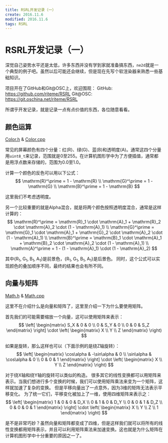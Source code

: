 ```yaml
---
title: RSRL开发记录（一）
create: 2016.11.6
modified: 2016.11.6
tags: RSRL
---
```


# RSRL开发记录（一）
深觉自己姿势水平还是太低，许多东西并没有学到家就准备搞东西，`ne2d`就是一个典型的例子吧。虽然以后可能还会继续，但是现在先写个软渲染器来熟悉一些基础知识。

项目开在了GitHub和Git@OSC上，欢迎围观：
GitHub: <https://github.com/riteme/RSRL>
Git@OSC: <https://git.oschina.net/riteme/RSRL>

所谓乎开发记录，就是记录一点有点价值的东西，各位随意看看。

## 颜色运算
[Color.h](https://git.oschina.net/riteme/RSRL/blob/master/include/Color.h) & [Color.cpp](https://git.oschina.net/riteme/RSRL/blob/master/source/Color.cpp)

常见的屏幕颜色有四个分量：红($\mathrm{R}$)、绿($\mathrm{G}$)、蓝($\mathrm{B}$)和透明度($\mathrm{A}$)。通常这四个分量用`uint8_t`来记录，范围就是$0$至$255$。在计算机图形学中为了方便插值，通常都是用浮点数来存储的，范围为$0.0$至$1.0$。

计算一个颜色的反色可以用以下公式：
$$
\mathrm{R}^\prime = 1 - \mathrm{R} \\
\mathrm{G}^\prime = 1 - \mathrm{G} \\
\mathrm{B}^\prime = 1 - \mathrm{B}
$$

这里我们不考虑透明度。

另一个比较重要的就是Alpha混合，就是将两个颜色按照透明度混合，通常是这样计算的：
$$
\mathrm{R}^\prime = \mathrm{R}_1 \cdot \mathrm{A}_1 + \mathrm{R}_2 \cdot \mathrm{A}_2 \cdot (1 - \mathrm{A}_1) \\
\mathrm{G}^\prime = \mathrm{G}_1 \cdot \mathrm{A}_1 + \mathrm{G}_2 \cdot \mathrm{A}_2 \cdot (1 - \mathrm{A}_1) \\
\mathrm{B}^\prime = \mathrm{B}_1 \cdot \mathrm{A}_1 + \mathrm{B}_2 \cdot \mathrm{A}_2 \cdot (1 - \mathrm{A}_1) \\
\mathrm{A}^\prime = 1 - (1 - \mathrm{A}_1) \cdot (1 - \mathrm{A}_2)
$$

其中$\{\mathrm{R}_1,\;\mathrm{G}_1,\;\mathrm{B}_1,\;\mathrm{A}_1\}$是前景色，$\{\mathrm{R}_1,\;\mathrm{G}_1,\;\mathrm{B}_1,\;\mathrm{A}_1\}$是后景色。
同时，这个公式可以实现颜色的叠加顺序不同，最终的结果也会有所不同。

## 向量与矩阵
[Math.h](https://git.oschina.net/riteme/RSRL/blob/master/include/Math.h) & [Math.cpp](https://git.oschina.net/riteme/RSRL/blob/master/source/Math.cpp)

这里不在介绍什么是向量和矩阵了，这里至介绍一下为什么要使用矩阵。

首先我们的可能需要缩放一个向量，这可以使用矩阵来表示：
$$
\left[
\begin{matrix}
S_X & 0 & 0 \\
0 & S_Y & 0 \\
0 & 0 & S_Z
\end{matrix}
\right]
\cdot
\left(
\begin{matrix}
X \\
Y \\
Z
\end{matrix}
\right)
$$

如果是旋转，那么这样也可以（下面示例的是绕Z轴旋转）：
$$
\left[
\begin{matrix}
\cos\alpha & -\sin\alpha & 0 \\
\sin\alpha & \cos\alpha & 0 \\
0 & 0 & 1
\end{matrix}
\right]
\cdot
\left(
\begin{matrix}
X \\
Y \\
Z
\end{matrix}
\right)
$$

对于绕X轴和绕Y轴的旋转可以类似的构造。
很多其它的线性变换都可以用矩阵来表示。当我们想进行多个变换的时候，我们可以使用矩阵乘法来变为一个矩阵，这样就加速了复杂的变换。
但是平移向量出了一点意外，因为3维的矩阵无法表示平移变化。
为了统一它们，平移变化被加上了一维，使用四维矩阵来表示之：
$$
\left[
\begin{matrix}
1 & 0 & 0 & D_X \\
0 & 1 & 0 & D_Y \\
0 & 0 & 1 & D_Z \\
0 & 0 & 0 & 1
\end{matrix}
\right] \cdot
\left(
\begin{matrix}
X \\
Y \\
Z \\
1
\end{matrix}
\right)
$$

是不是非常巧妙？虽然向量和矩阵都变成了四维，但是这样我们就可以将所有的线性变换都用矩阵表示，并且可以利用矩阵乘法来加速变换。这也就是为什么矩阵在计算机图形学中十分重要的原因之一了。
